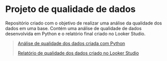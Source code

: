 # Projeto de qualidade de dados
Repositório criado com o objetivo de realizar uma análise da qualidade dos dados em uma base. Contém uma análise de qualidade de dados desenvolvida em Python e o relatório final criado no Looker Studio.

> [Análise de qualidade dos dados criada com Python](https://colab.research.google.com/drive/1VjJqPZxSZHjlaZvGwaDEF0h18ykvzQ8s?usp=sharing)
> 
> [Relatório de qualidade dos dados criado no Looker Studio](https://lookerstudio.google.com/reporting/8b09c787-bded-48dd-8ebe-ea95d6467fce)
